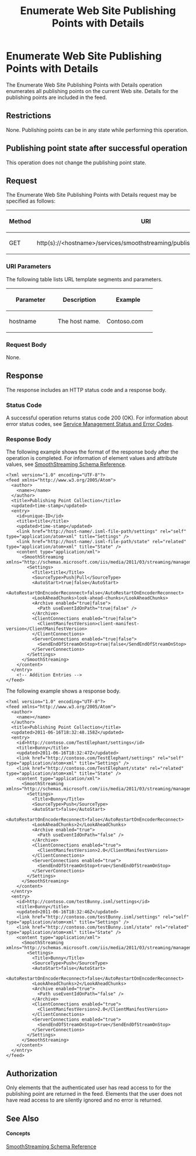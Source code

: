 ﻿---
title: Enumerate Web Site Publishing Points with Details
TOCTitle: Enumerate Web Site Publishing Points with Details
ms:assetid: 369a196a-7a42-49f6-828d-83e6ad8f348f
ms:mtpsurl: https://msdn.microsoft.com/en-us/library/Hh239764(v=VS.90)
ms:contentKeyID: 35957231
ms.date: 05/02/2012
mtps_version: v=VS.90
---

# Enumerate Web Site Publishing Points with Details

The Enumerate Web Site Publishing Points with Details operation enumerates all publishing points on the current Web site. Details for the publishing points are included in the feed.

## Restrictions

None. Publishing points can be in any state while performing this operation.

## Publishing point state after successful operation

This operation does not change the publishing point state.

## Request

The Enumerate Web Site Publishing Points with Details request may be specified as follows:

<table>
<colgroup>
<col style="width: 50%" />
<col style="width: 50%" />
</colgroup>
<thead>
<tr class="header">
<th><p>Method</p></th>
<th><p>URI</p></th>
</tr>
</thead>
<tbody>
<tr class="odd">
<td><p>GET</p></td>
<td><p>http(s)://&lt;hostname&gt;/services/smoothstreaming/publishingpoints.isml/settings</p></td>
</tr>
</tbody>
</table>


### URI Parameters

The following table lists URL template segments and parameters.

<table>
<colgroup>
<col style="width: 33%" />
<col style="width: 33%" />
<col style="width: 33%" />
</colgroup>
<thead>
<tr class="header">
<th><p>Parameter</p></th>
<th><p>Description</p></th>
<th><p>Example</p></th>
</tr>
</thead>
<tbody>
<tr class="odd">
<td><p>hostname</p></td>
<td><p>The host name.</p></td>
<td><p>Contoso.com</p></td>
</tr>
</tbody>
</table>


### Request Body

None.

## Response

The response includes an HTTP status code and a response body.

### Status Code

A successful operation returns status code 200 (OK). For information about error status codes, see [Service Management Status and Error Codes](service-management-status-and-error-codes.md).

### Response Body

The following example shows the format of the response body after the operation is completed. For information of element values and attribute values, see [SmoothStreaming Schema Reference](smoothstreaming-schema-reference.md).

    <?xml version="1.0" encoding="UTF-8"?>
    <feed xmlns="http://www.w3.org/2005/Atom">
      <author>
        <name></name>
      </author>
      <title>Publishing Point Collection</title>
      <updated>time-stamp</updated>
      <entry>
        <id>unique-ID</id>
        <title>title</title>
        <updated>time-stamp</updated>
        <link href="http://host-name/.isml-file-path/settings" rel="self" type="application/atom+xml" title="Settings" />
        <link href="http://host-name/.isml-file-path/state" rel="related" type="application/atom+xml" title="State" />
        <content type="application/xml">
          <SmoothStreaming xmlns="http://schemas.microsoft.com/iis/media/2011/03/streaming/management">
            <Settings>
              <Title>title</Title>
              <SourceType>Push|Pull</SourceType>
              <AutoStart>true|false</AutoStart>
              <AutoRestartOnEncoderReconnect>false</AutoRestartOnEncoderReconnect>
              <LookAheadChunks>look-ahead-chunks</LookAheadChunks>
              <Archive enabled="true|false">
                <Path useEventIdOnPath="true|false" />
              </Archive>
              <ClientConnections enabled="true|false">
                <ClientManifestVersion>client-manifest-version</ClientManifestVersion>
              </ClientConnections>
              <ServerConnections enabled="true|false">
                <SendEndOfStreamOnStop>true|false</SendEndOfStreamOnStop>
              </ServerConnections>
            </Settings>
          </SmoothStreaming>
        </content>
      </entry>
        <!-- Addition Entries -->
    </feed>

The following example shows a response body.

    <?xml version="1.0" encoding="UTF-8"?>
    <feed xmlns="http://www.w3.org/2005/Atom">
      <author>
        <name></name>
      </author>
      <title>Publishing Point Collection</title>
      <updated>2011-06-16T18:32:48.158Z</updated>
      <entry>
        <id>http://contoso.com/TestElephant/settings</id>
        <title>Bunny</title>
        <updated>2011-06-16T18:32:47Z</updated>
        <link href="http://contoso.com/TestElephant/settings" rel="self" type="application/atom+xml" title="Settings" />
        <link href="http://contoso.com/TestElephant/state" rel="related" type="application/atom+xml" title="State" />
        <content type="application/xml">
          <SmoothStreaming xmlns="http://schemas.microsoft.com/iis/media/2011/03/streaming/management">
            <Settings>
              <Title>Bunny</Title>
              <SourceType>Push</SourceType>
              <AutoStart>false</AutoStart>
              <AutoRestartOnEncoderReconnect>false</AutoRestartOnEncoderReconnect>
              <LookAheadChunks>2</LookAheadChunks>
              <Archive enabled="true">
                <Path useEventIdOnPath="false" />
              </Archive>
              <ClientConnections enabled="true">
                <ClientManifestVersion>2.0</ClientManifestVersion>
              </ClientConnections>
              <ServerConnections enabled="true">
                <SendEndOfStreamOnStop>true</SendEndOfStreamOnStop>
              </ServerConnections>
            </Settings>
          </SmoothStreaming>
        </content>
      </entry>
      <entry>
        <id>http://contoso.com/testBunny.isml/settings</id>
        <title>Bunny</title>
        <updated>2011-06-16T18:32:46Z</updated>
        <link href="http://contoso.com/testBunny.isml/settings" rel="self" type="application/atom+xml" title="Settings" />
        <link href="http://contoso.com/testBunny.isml/state" rel="related" type="application/atom+xml" title="State" />
        <content type="application/xml">
          <SmoothStreaming xmlns="http://schemas.microsoft.com/iis/media/2011/03/streaming/management">
            <Settings>
              <Title>Bunny</Title>
              <SourceType>Push</SourceType>
              <AutoStart>false</AutoStart>
              <AutoRestartOnEncoderReconnect>false</AutoRestartOnEncoderReconnect>
              <LookAheadChunks>2</LookAheadChunks>
              <Archive enabled="true">
                <Path useEventIdOnPath="false" />
              </Archive>
              <ClientConnections enabled="true">
                <ClientManifestVersion>2.0</ClientManifestVersion>
              </ClientConnections>
              <ServerConnections enabled="true">
                <SendEndOfStreamOnStop>true</SendEndOfStreamOnStop>
              </ServerConnections>
            </Settings>
          </SmoothStreaming>
        </content>
      </entry>
    </feed>

## Authorization

Only elements that the authenticated user has read access to for the publishing point are returned in the feed. Elements that the user does not have read access to are silently ignored and no error is returned.

## See Also

#### Concepts

[SmoothStreaming Schema Reference](smoothstreaming-schema-reference.md)

